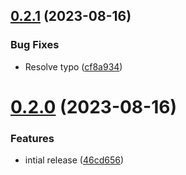 ## [0.2.1](https://github.com/hossainchisty/StoryLink-Client/compare/v0.2.0...v0.2.1) (2023-08-16)


### Bug Fixes

* Resolve typo ([cf8a934](https://github.com/hossainchisty/StoryLink-Client/commit/cf8a9344bd35ebd7d462e9e1ed1286f022347558))



# [0.2.0](https://github.com/hossainchisty/StoryLink-Client/compare/46cd6567ef29f667639996100c11d7792ed206a5...v0.2.0) (2023-08-16)


### Features

* intial release ([46cd656](https://github.com/hossainchisty/StoryLink-Client/commit/46cd6567ef29f667639996100c11d7792ed206a5))



